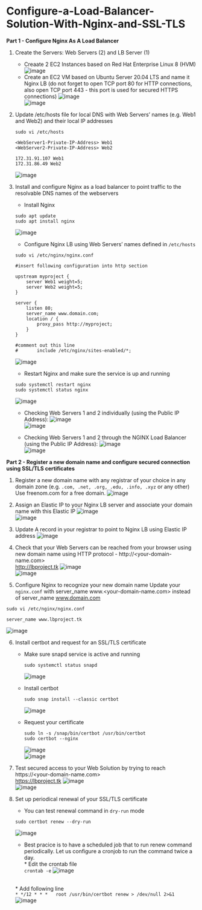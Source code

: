 # Configure-a-Load-Balancer-Solution-With-Nginx-and-SSL-TLS

**Part 1 - Configure Nginx As A Load Balancer**
1. Create the Servers: Web Servers (2) and LB Server (1)
    - Creaate 2 EC2 Instances based on Red Hat Enterprise Linux 8 (HVM)
    ![image](https://user-images.githubusercontent.com/53876750/112306142-c94eb780-8c9f-11eb-96b2-1d9902f463a4.png)
    - Create an EC2 VM based on Ubuntu Server 20.04 LTS and name it Nginx LB (do not forget to open TCP port 80 for HTTP connections, also open TCP port 443 - this port is used for secured HTTPS connections)
    ![image](https://user-images.githubusercontent.com/53876750/112306222-df5c7800-8c9f-11eb-90f5-3e77ac34473b.png) <br>
    ![image](https://user-images.githubusercontent.com/53876750/112306243-e71c1c80-8c9f-11eb-9042-d2d6a3d4e8e6.png) 


2. Update /etc/hosts file for local DNS with Web Servers’ names (e.g. Web1 and Web2) and their local IP addresses
    ```
    sudo vi /etc/hosts

    <WebServer1-Private-IP-Address> Web1
    <WebServer2-Private-IP-Address> Web2

    172.31.91.107 Web1
    172.31.86.49 Web2
    ```
    ![image](https://user-images.githubusercontent.com/53876750/112306350-0155fa80-8ca0-11eb-8ad8-9b40d4de8790.png)

3. Install and configure Nginx as a load balancer to point traffic to the resolvable DNS names of the webservers
    - Install Nginx
    ```
    sudo apt update
    sudo apt install nginx
    ```
    ![image](https://user-images.githubusercontent.com/53876750/112306493-25194080-8ca0-11eb-9f74-25e8932a130c.png)

    - Configure Nginx LB using Web Servers’ names defined in `/etc/hosts`
    ```
    sudo vi /etc/nginx/nginx.conf

    #insert following configuration into http section

    upstream myproject {
        server Web1 weight=5;
        server Web2 weight=5;
    }

    server {
        listen 80;
        server_name www.domain.com;
        location / {
            proxy_pass http://myproject;
        }
    }

    #comment out this line
    #       include /etc/nginx/sites-enabled/*;
    ```
    ![image](https://user-images.githubusercontent.com/53876750/112306646-5265ee80-8ca0-11eb-9dc1-db78ccad9c4d.png)

    - Restart Nginx and make sure the service is up and running
    ```
    sudo systemctl restart nginx
    sudo systemctl status nginx
    ```
    ![image](https://user-images.githubusercontent.com/53876750/112306693-5d208380-8ca0-11eb-9b81-72f380b5ff9a.png)
    
    * Checking Web Servers 1 and 2 individually (using the Public IP Address):
    ![image](https://user-images.githubusercontent.com/53876750/112307257-04051f80-8ca1-11eb-81fe-39fc1c8b9bc3.png) <br>
    ![image](https://user-images.githubusercontent.com/53876750/112307289-0ff0e180-8ca1-11eb-9ed6-f456e8395d33.png)
    
    * Checking Web Servers 1 and 2 through the NGINX Load Balancer (using the Public IP Address):
    ![image](https://user-images.githubusercontent.com/53876750/112307514-55adaa00-8ca1-11eb-961d-79dddb0cba9e.png) <br>
    ![image](https://user-images.githubusercontent.com/53876750/112307545-5fcfa880-8ca1-11eb-87fa-caf9d548de64.png)



**Part 2 - Register a new domain name and configure secured connection using SSL/TLS certificates**

1. Register a new domain name with any registrar of your choice in any domain zone (e.g. `.com, .net, .org, .edu, .info, .xyz` or any other)
    <br> Use freenom.com for a free domain.
    ![image](https://user-images.githubusercontent.com/53876750/112307831-b5a45080-8ca1-11eb-80fb-032588b461a7.png)

2. Assign an Elastic IP to your Nginx LB server and associate your domain name with this Elastic IP
    ![image](https://user-images.githubusercontent.com/53876750/112307899-cc4aa780-8ca1-11eb-9571-b00f42bb5ca0.png)
    <br>
    ![image](https://user-images.githubusercontent.com/53876750/112307941-d8366980-8ca1-11eb-98bc-dc4a8bfc34f9.png)

3. Update A record in your registrar to point to Nginx LB using Elastic IP address
    ![image](https://user-images.githubusercontent.com/53876750/112308029-f13f1a80-8ca1-11eb-97c7-318164c43aa8.png)

4. Check that your Web Servers can be reached from your browser using new domain name using HTTP protocol - http://<your-domain-name.com>
    <br> http://lbproject.tk
    ![image](https://user-images.githubusercontent.com/53876750/112308238-37947980-8ca2-11eb-88ba-6d23ceb80ab6.png)
    <br>
    ![image](https://user-images.githubusercontent.com/53876750/112308293-4713c280-8ca2-11eb-9757-da6531031bc5.png)


5. Configure Nginx to recognize your new domain name
Update your `nginx.conf` with server_name www.<your-domain-name.com> instead of server_name www.domain.com

```
sudo vi /etc/nginx/nginx.conf

server_name www.lbproject.tk
```
![image](https://user-images.githubusercontent.com/53876750/112308636-a4a80f00-8ca2-11eb-8191-effc44f1613e.png)

6. Install certbot and request for an SSL/TLS certificate
    - Make sure snapd service is active and running
        ```
        sudo systemctl status snapd
        ```
        ![image](https://user-images.githubusercontent.com/53876750/112308715-bd182980-8ca2-11eb-9b91-ee6f9e649cbe.png)

    - Install certbot
        ```
        sudo snap install --classic certbot
        ```
        ![image](https://user-images.githubusercontent.com/53876750/112308812-d7ea9e00-8ca2-11eb-8551-38cdfc0d25b4.png)

    - Request your certificate
        ```
        sudo ln -s /snap/bin/certbot /usr/bin/certbot
        sudo certbot --nginx
        ```
        ![image](https://user-images.githubusercontent.com/53876750/112308859-e3d66000-8ca2-11eb-935f-4f263aa49349.png)
        <br>
        ![image](https://user-images.githubusercontent.com/53876750/112308900-f51f6c80-8ca2-11eb-9ae1-e90d32621406.png)

7. Test secured access to your Web Solution by trying to reach https://<your-domain-name.com>
    <br> https://lbproject.tk
    ![image](https://user-images.githubusercontent.com/53876750/112309053-27c96500-8ca3-11eb-8e59-b607a7a7c30a.png)
    <br>
    ![image](https://user-images.githubusercontent.com/53876750/112309084-33b52700-8ca3-11eb-8175-2364a80f310f.png)

8. Set up periodical renewal of your SSL/TLS certificate
    - You can test renewal command in `dry-run` mode
    ```
    sudo certbot renew --dry-run
    ```
    ![image](https://user-images.githubusercontent.com/53876750/112309214-5e9f7b00-8ca3-11eb-8487-2ac72422a3b5.png)

    - Best pracice is to have a scheduled job that to run renew command periodically. Let us configure a cronjob to run the command twice a day.
    <br> * Edit the crontab file <br>
            ```
            crontab -e
            ```
            ![image](https://user-images.githubusercontent.com/53876750/112309253-6c550080-8ca3-11eb-9f00-a7786b29b4e1.png)

    <br> * Add following line <br>
            ```
            * */12 * * *   root /usr/bin/certbot renew > /dev/null 2>&1
            ```
            ![image](https://user-images.githubusercontent.com/53876750/112309345-85f64800-8ca3-11eb-9df0-5df18939e971.png)
